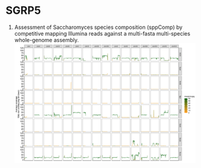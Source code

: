 # SGRP5

1) Assessment of Saccharomyces species composition (sppComp) by competitive mapping Illumina reads against a multi-fasta multi-species whole-genome assembly. 
![Workflow diagram](CBS2834_profile.png)
